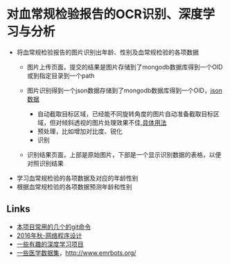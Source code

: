 # 对血常规检验报告的OCR识别、深度学习与分析

* 将血常规检验报告的图片识别出年龄、性别及血常规检验的各项数据
    * 图片上传页面，提交的结果是图片存储到了mongodb数据库得到一个OID或到指定目录到一个path
    * 图片识别得到一个json数据存储到了mongodb数据库得到一个OID，[json数据](https://coding.net/u/mengning/p/np2016/git/blob/master/BloodTestReportOCR/bloodtestdata.json)
       * 自动截取目标区域，已经能不同旋转角度的图片自动准备截取目标区域，但对倾斜透视的图片处理效果不佳,[具体用法](https://coding.net/u/mengning/p/np2016/git/blob/master/BloodTestReportOCR/README.md)
       * 预处理，比如增加对比度、锐化
       * 识别
           
    * 识别结果页面，上部是原始图片，下部是一个显示识别数据的表格，以便对照识别结果
* 学习血常规检验的各项数据及对应的年龄性别
* 根据血常规检验的各项数据预测年龄和性别

## Links

* [本项目常用的几个的git命令](https://coding.net/u/mengning/p/np2016/topic/218403)
* [2016年秋-网络程序设计](http://teamtrac.ustcsz.edu.cn/wiki/NP2016)
* [一些有趣的深度学习项目](https://coding.net/u/mengning/p/np2016/topic/209943)
* [一些医学数据集](https://github.com/beamandrew/medical-data)，http://www.emrbots.org/